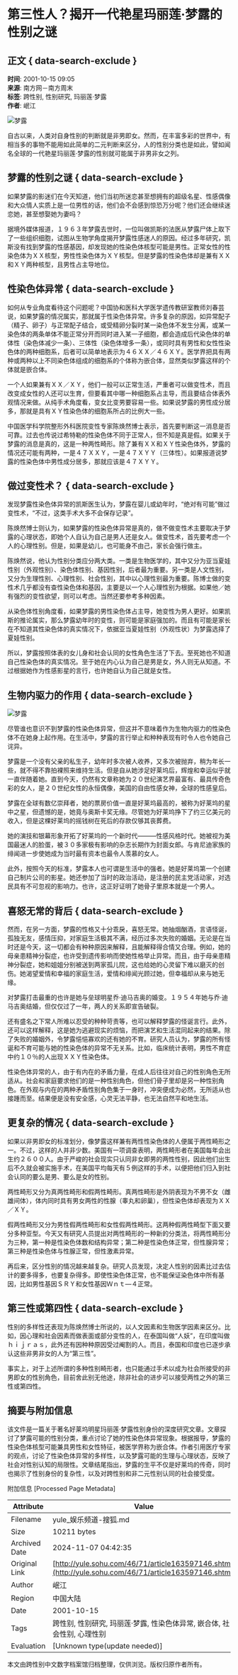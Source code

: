 # 第三性人？揭开一代艳星玛丽莲·梦露的性别之谜

## 正文 { data-search-exclude }


**时间**: 2001-10-15 09:05  
**来源**: 南方网－南方周末  
**标签**: 跨性别, 性别研究, 玛丽莲·梦露  
**作者**: 岷江  

![梦露](https://photo.sohu.com/67/71/Img163597167.jpg)

自古以来，人类对自身性别的判断就是非男即女。然而，在丰富多彩的世界中，有相当多的事物不能用如此简单的二元判断来区分，人的性别分类也是如此，譬如闻名全球的一代艳星玛丽莲·梦露的性别就可能属于非男非女之列。

## 梦露的性别之谜 { data-search-exclude }

如果梦露的影迷们在今天知道，他们当初所迷恋甚至想拥有的超级名星、性感偶像和大众情人实质上是一位男性的话，他们会不会感到惊恐万分呢？他们还会继续迷恋她，甚至想娶她为妻吗？

据境外媒体报道，１９６３年梦露去世时，一位叫做凯斯的法医从梦露尸体上取下了一些组织细胞，试图从生物学角度揭开梦露性感迷人的原因。经过多年研究，凯斯没有找到梦露的性感基因，却发现她的性染色体核型可能是男性。正常女性的性染色体为ＸＸ核型，男性性染色体为ＸＹ核型。但是梦露的性染色体却是兼有ＸＸ和ＸＹ两种核型，且男性占主导地位。

## 性染色体异常 { data-search-exclude }

如何从专业角度看待这个问题呢？中国协和医科大学医学遗传教研室教师刘春芸说，如果梦露的情况属实，那就属于性染色体异常。许多复杂的原因，如异常配子（精子、卵子）与正常配子结合，或受精卵分裂时某一染色体不发生分离，或某一染色体的两条单体不能正常分开而同时进入某一子细胞，都会造成后代染色体的单体性（染色体减少一条）、三体性（染色体增多一条），或同时具有男性和女性性染色体的两种细胞系，后者可以简单地表示为４６ＸＸ／４６ＸＹ。医学界把具有两种或两种以上不同染色体组成的细胞系的个体称为嵌合体，显然类似梦露这样的个体就是嵌合体。

一个人如果兼有ＸＸ／ＸＹ，他们一般可以正常生活，严重者可以做变性术，而且改变成女性的人还可以生育，但要看其中哪一种细胞系占主导，而且要结合体表外观情况来做。从纯手术角度看，变女比变男要容易一些。如果说梦露的男性成分居多，那就是具有ＸＹ性染色体的细胞系所占的比例大一些。

中国医学科学院整形外科医院变性专家陈焕然博士表示，首先要判断这一消息是否可靠。过去也传说过希特勒的性染色体不同于正常人，但不知是真是假。如果关于梦露的消息是真的，这是一种两性畸形。除了兼有ＸＸ和ＸＹ性染色体外，梦露的情况还可能有两种，一是４７ＸＸＹ，一是４７ＸＹＹ（三体性）。如果报道说梦露的性染色体中男性成分居多，那就应该是４７ＸＹＹ。

## 做过变性术？ { data-search-exclude }

发现梦露性染色体异常的凯斯医生认为，梦露在婴儿或幼年时，“绝对有可能”做过变性术，“不过，这类手术大多不会保存记录”。

陈焕然博士则认为，如果梦露的性染色体异常是真的，做不做变性术主要取决于梦露的心理状态，即她个人自认为自己是男人还是女人。做变性术，首先要考虑一个人的心理性别。但是，如果是幼儿，也可能身不由己，家长会强行做主。

陈焕然说，他认为性别分类应分两大类。一类是生物医学的，其中又分为亚当夏娃性别（外观性别）、染色体性别、基因性别，后者最为重要。另一类是人文性别，又分为生理性别、心理性别、社会性别，其中以心理性别最为重要。陈博士做的变性术几乎都没有查性染色体和基因，主要是以一个人心理性别为根据。如果他／她有强烈的变性欲望，则可以考虑。当然还要参考多种因素。

从染色体性别角度看，如果梦露的男性染色体占主导，她变性为男人更好。如果凯斯的推论属实，那么梦露幼年时的变性，则可能是家庭强加的。而且有可能是家长在不知道其性染色体的真实情况下，依据亚当夏娃性别（外观性状）为梦露选择了夏娃性别。

所以，梦露按照体表的女儿身和社会认同的女性角色生活了下去。至死她也不知道自己性染色体的真实情况。至于她在内心认为自己是男是女，外人则无从知道。不过根据她作为性感影星的言行，也许她自认为自己就是女性。

## 生物内驱力的作用 { data-search-exclude }

![梦露](https://photo.sohu.com/68/71/Img163597168.jpg)

尽管谁也意识不到梦露的性染色体异常，但这并不意味着作为生物内驱力的性染色体不在她身上起作用。在生活中，梦露的言行举止和种种表现有时令人也令她自己诧异。

梦露是一个没有父亲的私生子，幼年时多次被人收养，又多次被抛弃，稍为年长一些，就不得不靠拍裸照来维持生活。但是自从她涉足好莱坞后，辉煌和幸运似乎就一直伴随着她。直到今天，仍然有文章称她为２０世纪演艺界最富有、最具传奇色彩的女人，是２０世纪女性的永恒偶像，美国的自由性感女神，全球的性感皇后。

梦露在全球有数亿崇拜者，她的票房价值一直是好莱坞最高的，被称为好莱坞的星中之星，但遗憾的是，她竟与奥斯卡奖无缘。尽管她为好莱坞挣下了约三亿美元的收入，但是这棵好莱坞的摇钱树在死后的存款仅够其丧葬费。

她的演技和银幕形象开拓了好莱坞的一个新时代———性感风格时代。她被视为美国最迷人的脸蛋，被３０多家极有影响的杂志长期作为封面女郎。与肯尼迪家族的绯闻进一步使她成为当时最有资本也最令人羡慕的女人。

此外，按照今天的标准，梦露本人也可谓是生活中的强者。她是好莱坞第一个创建自己制片公司的影星。她还参加了当时的政治活动，是注册的民主党活动家，对选民具有不可忽视的影响力。也许，这正好证明了她骨子里原本就是一个男人。

## 喜怒无常的背后 { data-search-exclude }

然而，在另一方面，梦露的性格又十分乖戾，喜怒无常。她抽烟酗酒，言语怪诞，孤独无友，感情压抑，对家庭生活极其不满，经历过多次失败的婚姻。无论是在当时还是今天，这一切都会有种种原因来解释，且能解释得合情又合理。例如，她的母亲患精神分裂症，也许受到遗传影响而使她性格举止异常。而且，由于母亲患精神分裂症，她和姐姐分别被送到两家孤儿院，这也给她的心灵留下难以磨灭的创伤。她渴望爱情和幸福的家庭生活，爱情和绯闻光顾过她，但幸福却从来与她无缘。

对梦露打击最重的也许是她与垒球明星乔·迪马吉奥的婚变。１９５４年她与乔·迪马吉奥结婚，但仅仅过了一年，两人的关系即宣告破裂。

还有盛名之下常人所难以忍受的种种苛责等，也可以解释梦露的怪诞言行。此外，还可以这样解释，这是她为逃避现实的烦恼，而把演艺和生活混同起来的结果。除了失败的婚姻外，令梦露悒悒寡欢的还有她的不育。研究人员认为，梦露的所有怪诞和不育可能与她的性染色体的异常不无关系。比如，临床统计表明，男性不育症中约１０％的人出现ＸＸＹ性染色体。

性染色体异常的人，由于有内在的矛盾力量，在成人后往往对自己的性别角色无所适从。社会和家庭要求他们的是一种性别角色，但他们骨子里却是另一种性别角色。在外观与内在的两种矛盾性别角色集于一身时，冲突便成为必然，无所适从也接踵而至。结果便是没有安全感，心灵无法平静，也无法自然平和地生活。

## 更复杂的情况 { data-search-exclude }

如果以非男即女的标准划分，像梦露这样兼有两性性染色体的人便属于两性畸形之一。不过，这样的人并非少数。美国有一项调查表明，两性畸形者在美国每年会出生约２６００人。由于严峻的社会现实只认同非女即男的两性性别，因此他们出生后不久就会被实施手术，在美国平均每天有５例这样的手术，以便把他们归入到社会认同的要么是男、要么是女的性别。

两性畸形又分为真两性畸形和假两性畸形。真两性畸形是外阴表现为不男不女（雌雄间体），体内同时具有男女两性的性腺（睾丸和卵巢），但性染色体却表现为ＸＸ／ＸＹ。

假两性畸形又分为男性假两性畸形和女性假两性畸形。这两种假两性畸型下面又要分多种亚型。今天又有研究人员提出对两性畸形的一种新的分类法，将两性畸形分为三种，第一种是性染色体数和结构异常；第二种是性染色体正常，但性腺异常；第三种是性染色体与性腺正常，但性激素异常。

再后来，区分性别的情况越来越复杂。研究人员发现，决定人性别的因素比过去估计的要多得多，也要复杂得多。即使性染色体正常，也不能保证染色体中所有基因，比如男性基因ＳＲＹ和女性基因Ｗｎｔ—４正常。

## 第三性或第四性 { data-search-exclude }

性别的多样性还表现为陈焕然博士所说的，以人文因素和生物医学因素来区分。比如，因心理和社会因素而做表面或部分变性的人，在泰国叫做“人妖”，在印度叫做ｈｉｊｒａｓ，此外还有因种种原因受过阉割的人。而且，泰国和印度也已逐步承认这些非男非女的人为“第三性”。

事实上，对于上述所谓的多种性别畸形者，也只能通过手术以成为社会所接受的非男即女的性别角色，目前舍此别无他途，除非社会的进步可以接受两性之外的第三性或第四性。

## 摘要与附加信息

<!-- tcd_abstract -->
该文件是一篇关于著名好莱坞明星玛丽莲·梦露性别身份的深度研究文章。文章探讨了梦露可能的性别分类，重点讨论了她的性染色体异常现象。根据报导，梦露的性染色体核型可能兼具男性和女性特征，被医学界称为嵌合体。作者引用医疗专家的观点，讨论了性染色体异常的多样性，以及梦露可能的生理与心理状态，反映了社会对性别认知的局限性。文章结尾指出，梦露的生平不仅是好莱坞的传奇，同时也揭示了性别身份的复杂性，以及对跨性别和非二元性别认同的社会接受度。
<!-- tcd_abstract_end -->

附加信息 [Processed Page Metadata]

| Attribute       | Value                                  |
|-----------------|----------------------------------------|
| Filename        | yule_娱乐频道-搜狐.md                             |
| Size            | 10211 bytes                           |
| Archived Date   | 2024-11-07 04:42:35                             |
| Original Link   | [http://yule.sohu.com/46/71/article163597146.shtml](http://yule.sohu.com/46/71/article163597146.shtml)                       |
| Author          | 岷江                               |
| Region          | 中国大陆                               |
| Date            | 2001-10-15                                 |
| Tags            | 跨性别, 性别研究, 玛丽莲·梦露, 性染色体异常, 嵌合体, 社会性别, 心理性别                                 |
| Evaluation            | [Unknown type(update needed)]                                 |
<!-- tcd_table_end -->

本文由跨性别中文数字档案馆归档整理，仅供浏览。版权归原作者所有。
